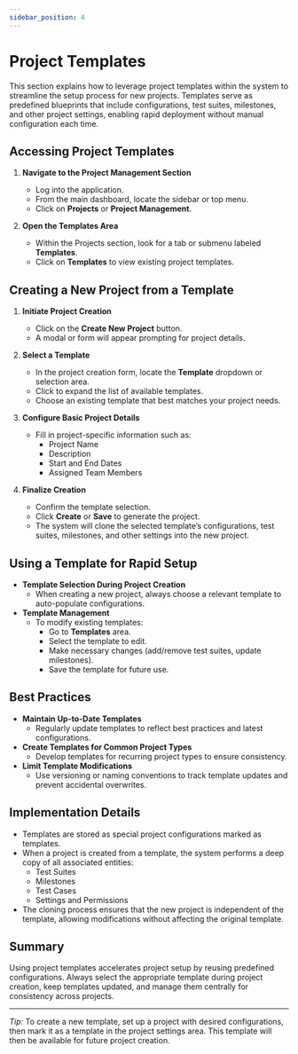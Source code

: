 ```yaml
---
sidebar_position: 4
---
```


# Project Templates

This section explains how to leverage project templates within the system to streamline the setup process for new projects. Templates serve as predefined blueprints that include configurations, test suites, milestones, and other project settings, enabling rapid deployment without manual configuration each time.

## Accessing Project Templates

1. **Navigate to the Project Management Section**
   - Log into the application.
   - From the main dashboard, locate the sidebar or top menu.
   - Click on **Projects** or **Project Management**.

2. **Open the Templates Area**
   - Within the Projects section, look for a tab or submenu labeled **Templates**.
   - Click on **Templates** to view existing project templates.

## Creating a New Project from a Template

1. **Initiate Project Creation**
   - Click on the **Create New Project** button.
   - A modal or form will appear prompting for project details.

2. **Select a Template**
   - In the project creation form, locate the **Template** dropdown or selection area.
   - Click to expand the list of available templates.
   - Choose an existing template that best matches your project needs.

3. **Configure Basic Project Details**
   - Fill in project-specific information such as:
     - Project Name
     - Description
     - Start and End Dates
     - Assigned Team Members

4. **Finalize Creation**
   - Confirm the template selection.
   - Click **Create** or **Save** to generate the project.
   - The system will clone the selected template’s configurations, test suites, milestones, and other settings into the new project.

## Using a Template for Rapid Setup

- **Template Selection During Project Creation**
  - When creating a new project, always choose a relevant template to auto-populate configurations.
- **Template Management**
  - To modify existing templates:
    - Go to **Templates** area.
    - Select the template to edit.
    - Make necessary changes (add/remove test suites, update milestones).
    - Save the template for future use.

## Best Practices

- **Maintain Up-to-Date Templates**
  - Regularly update templates to reflect best practices and latest configurations.
- **Create Templates for Common Project Types**
  - Develop templates for recurring project types to ensure consistency.
- **Limit Template Modifications**
  - Use versioning or naming conventions to track template updates and prevent accidental overwrites.

## Implementation Details

- Templates are stored as special project configurations marked as templates.
- When a project is created from a template, the system performs a deep copy of all associated entities:
  - Test Suites
  - Milestones
  - Test Cases
  - Settings and Permissions
- The cloning process ensures that the new project is independent of the template, allowing modifications without affecting the original template.

## Summary

Using project templates accelerates project setup by reusing predefined configurations. Always select the appropriate template during project creation, keep templates updated, and manage them centrally for consistency across projects.

---

*Tip:* To create a new template, set up a project with desired configurations, then mark it as a template in the project settings area. This template will then be available for future project creation.